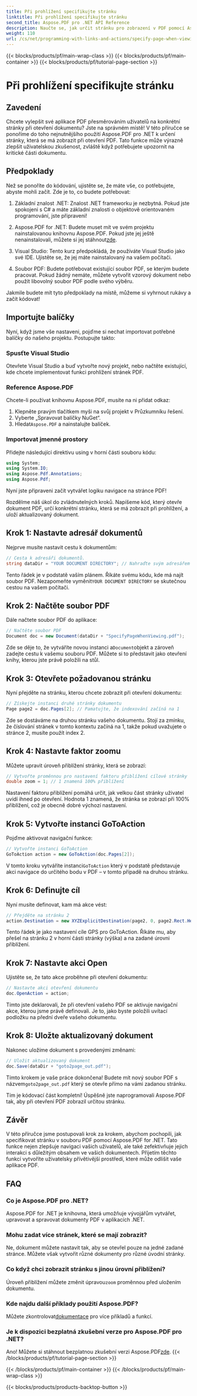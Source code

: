 ```yaml
---
title: Při prohlížení specifikujte stránku
linktitle: Při prohlížení specifikujte stránku
second_title: Aspose.PDF pro .NET API Reference
description: Naučte se, jak určit stránku pro zobrazení v PDF pomocí Aspose.PDF for .NET. Vylepšete uživatelskou navigaci pomocí tohoto jednoduchého průvodce.
weight: 110
url: /cs/net/programming-with-links-and-actions/specify-page-when-viewing/
---
```


{{< blocks/products/pf/main-wrap-class >}}
{{< blocks/products/pf/main-container >}}
{{< blocks/products/pf/tutorial-page-section >}}

# Při prohlížení specifikujte stránku

## Zavedení

Chcete vylepšit své aplikace PDF přesměrováním uživatelů na konkrétní stránky při otevření dokumentu? Jste na správném místě! V této příručce se ponoříme do toho nejnutnějšího použití Aspose.PDF pro .NET k určení stránky, která se má zobrazit při otevření PDF. Tato funkce může výrazně zlepšit uživatelskou zkušenost, zvláště když potřebujete upozornit na kritické části dokumentu.

## Předpoklady

Než se ponoříte do kódování, ujistěte se, že máte vše, co potřebujete, abyste mohli začít. Zde je to, co budete potřebovat:

1. Základní znalost .NET: Znalost .NET frameworku je nezbytná. Pokud jste spokojeni s C# a máte základní znalosti o objektově orientovaném programování, jste připraveni!

2.  Aspose.PDF for .NET: Budete muset mít ve svém projektu nainstalovanou knihovnu Aspose.PDF. Pokud jste jej ještě nenainstalovali, můžete si jej stáhnout[zde](https://releases.aspose.com/pdf/net/).

3. Visual Studio: Tento kurz předpokládá, že používáte Visual Studio jako své IDE. Ujistěte se, že jej máte nainstalovaný na vašem počítači.

4. Soubor PDF: Budete potřebovat existující soubor PDF, se kterým budete pracovat. Pokud žádný nemáte, můžete vytvořit vzorový dokument nebo použít libovolný soubor PDF podle svého výběru.

Jakmile budete mít tyto předpoklady na místě, můžeme si vyhrnout rukávy a začít kódovat!

## Importujte balíčky

Nyní, když jsme vše nastaveni, pojďme si nechat importovat potřebné balíčky do našeho projektu. Postupujte takto:

### Spusťte Visual Studio

Otevřete Visual Studio a buď vytvořte nový projekt, nebo načtěte existující, kde chcete implementovat funkci prohlížení stránek PDF.

### Reference Aspose.PDF

Chcete-li používat knihovnu Aspose.PDF, musíte na ni přidat odkaz:

1. Klepněte pravým tlačítkem myši na svůj projekt v Průzkumníku řešení.
2. Vyberte „Spravovat balíčky NuGet“.
3.  Hledat`Aspose.PDF` a nainstalujte balíček.

### Importovat jmenné prostory

Přidejte následující direktivu using v horní části souboru kódu:

```csharp
using System;
using System.IO;
using Aspose.Pdf.Annotations;
using Aspose.Pdf;
```

Nyní jste připraveni začít vytvářet logiku navigace na stránce PDF!

Rozdělme náš úkol do zvládnutelných kroků. Napíšeme kód, který otevře dokument PDF, určí konkrétní stránku, která se má zobrazit při prohlížení, a uloží aktualizovaný dokument. 

## Krok 1: Nastavte adresář dokumentů

Nejprve musíte nastavit cestu k dokumentům:

```csharp
// Cesta k adresáři dokumentů.
string dataDir = "YOUR DOCUMENT DIRECTORY"; // Nahraďte svým adresářem
```

 Tento řádek je v podstatě vaším plánem. Říkáte svému kódu, kde má najít soubor PDF. Nezapomeňte vyměnit`YOUR DOCUMENT DIRECTORY` se skutečnou cestou na vašem počítači.

## Krok 2: Načtěte soubor PDF

Dále načtete soubor PDF do aplikace:

```csharp
// Načtěte soubor PDF
Document doc = new Document(dataDir + "SpecifyPageWhenViewing.pdf");
```

 Zde se děje to, že vytváříte novou instanci a`Document`objekt a zároveň zadejte cestu k vašemu souboru PDF. Můžete si to představit jako otevření knihy, kterou jste právě položili na stůl.

## Krok 3: Otevřete požadovanou stránku

Nyní přejděte na stránku, kterou chcete zobrazit při otevření dokumentu:

```csharp
// Získejte instanci druhé stránky dokumentu
Page page2 = doc.Pages[2]; // Pamatujte, že indexování začíná na 1
```

Zde se dostáváme na druhou stránku vašeho dokumentu. Stojí za zmínku, že číslování stránek v tomto kontextu začíná na 1, takže pokud uvažujete o stránce 2, musíte použít index 2.

## Krok 4: Nastavte faktor zoomu

Můžete upravit úroveň přiblížení stránky, která se zobrazí:

```csharp
// Vytvořte proměnnou pro nastavení faktoru přiblížení cílové stránky
double zoom = 1; // 1 znamená 100% přiblížení
```

Nastavení faktoru přiblížení pomáhá určit, jak velkou část stránky uživatel uvidí ihned po otevření. Hodnota 1 znamená, že stránka se zobrazí při 100% přiblížení, což je obecně dobré výchozí nastavení.

## Krok 5: Vytvořte instanci GoToAction

Pojďme aktivovat navigační funkce:

```csharp
// Vytvořte instanci GoToAction
GoToAction action = new GoToAction(doc.Pages[2]); 
```

 V tomto kroku vytváříte instanci`GoToAction` který v podstatě představuje akci navigace do určitého bodu v PDF – v tomto případě na druhou stránku.

## Krok 6: Definujte cíl

Nyní musíte definovat, kam má akce vést:

```csharp
// Přejděte na stránku 2
action.Destination = new XYZExplicitDestination(page2, 0, page2.Rect.Height, zoom);
```

Tento řádek je jako nastavení cíle GPS pro GoToAction. Říkáte mu, aby přešel na stránku 2 v horní části stránky (výška) a na zadané úrovni přiblížení.

## Krok 7: Nastavte akci Open

Ujistěte se, že tato akce proběhne při otevření dokumentu:

```csharp
// Nastavte akci otevření dokumentu
doc.OpenAction = action;
```

Tímto jste deklarovali, že při otevření vašeho PDF se aktivuje navigační akce, kterou jsme právě definovali. Je to, jako byste položili uvítací podložku na přední dveře vašeho dokumentu.

## Krok 8: Uložte aktualizovaný dokument

Nakonec uložíme dokument s provedenými změnami:

```csharp
// Uložit aktualizovaný dokument
doc.Save(dataDir + "goto2page_out.pdf");
```

Tímto krokem je vaše práce dokončena! Budete mít nový soubor PDF s názvem`goto2page_out.pdf` který se otevře přímo na vámi zadanou stránku.

Tím je kódovací část kompletní! Úspěšně jste naprogramovali Aspose.PDF tak, aby při otevření PDF zobrazil určitou stránku. 

## Závěr

V této příručce jsme postupovali krok za krokem, abychom pochopili, jak specifikovat stránku v souboru PDF pomocí Aspose.PDF for .NET. Tato funkce nejen zlepšuje navigaci vašich uživatelů, ale také zefektivňuje jejich interakci s důležitým obsahem ve vašich dokumentech. Přijetím těchto funkcí vytvoříte uživatelsky přívětivější prostředí, které může odlišit vaše aplikace PDF.

## FAQ

### Co je Aspose.PDF pro .NET?
Aspose.PDF for .NET je knihovna, která umožňuje vývojářům vytvářet, upravovat a spravovat dokumenty PDF v aplikacích .NET.

### Mohu zadat více stránek, které se mají zobrazit?
Ne, dokument můžete nastavit tak, aby se otevřel pouze na jedné zadané stránce. Můžete však vytvořit různé dokumenty pro různé úvodní stránky.

### Co když chci zobrazit stránku s jinou úrovní přiblížení?
 Úroveň přiblížení můžete změnit úpravou`zoom` proměnnou před uložením dokumentu.

### Kde najdu další příklady použití Aspose.PDF?
 Můžete zkontrolovat[dokumentace](https://reference.aspose.com/pdf/net/) pro více příkladů a funkcí.

### Je k dispozici bezplatná zkušební verze pro Aspose.PDF pro .NET?
 Ano! Můžete si stáhnout bezplatnou zkušební verzi Aspose.PDF[zde](https://releases.aspose.com/).
{{< /blocks/products/pf/tutorial-page-section >}}

{{< /blocks/products/pf/main-container >}}
{{< /blocks/products/pf/main-wrap-class >}}

{{< blocks/products/products-backtop-button >}}
